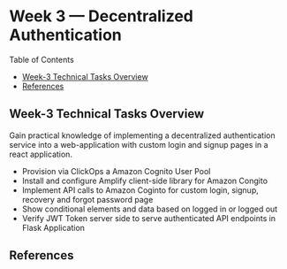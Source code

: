# Week 3 — Decentralized Authentication

Table of Contents
-	[Week-3 Technical Tasks Overview](#week-3-technical-tasks-overview)
-	[References](#references)



## Week-3 Technical Tasks Overview
Gain practical knowledge of implementing a decentralized authentication service into a web-application with custom login and signup pages in a react application.

- Provision via ClickOps a Amazon Cognito User Pool
- Install and configure Amplify client-side library for Amazon Congito
- Implement API calls to Amazon Coginto for custom login, signup, recovery and forgot password page
- Show conditional elements and data based on logged in or logged out
- Verify JWT Token server side to serve authenticated API endpoints in Flask Application




## References
